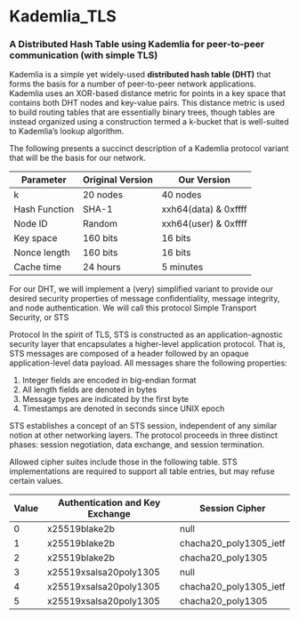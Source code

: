 # Kademlia_TLS
### A Distributed Hash Table using Kademlia for peer-to-peer communication (with simple TLS)

Kademlia is a simple yet widely-used **distributed hash table (DHT)** that forms the basis for a number of peer-to-peer network applications. Kademlia uses an XOR-based distance metric for points in a key space that contains both DHT nodes and key-value pairs. This distance metric is used to build routing tables that are essentially binary trees, though tables are instead organized using a construction termed a k-bucket that is well-suited to Kademlia’s lookup algorithm.

The following presents a succinct description of a Kademlia protocol variant that will be the basis for our network. 

Parameter | Original Version | Our Version
--- | --- | --- 
k | 20 nodes | 40 nodes
Hash Function | SHA-1 | xxh64(data) & 0xffff
Node ID |	Random | xxh64(user) & 0xffff
Key space	| 160 bits |	16 bits
Nonce length |	160 bits	| 16 bits
Cache time	| 24 hours	| 5 minutes

For our DHT, we will implement a (very) simplified variant to provide our desired security properties of message confidentiality, message integrity, and node authentication. We will call this protocol Simple Transport Security, or STS

Protocol
In the spirit of TLS, STS is constructed as an application-agnostic security layer that encapsulates a higher-level application protocol. That is, STS messages are composed of a header followed by an opaque application-level data payload. All messages share the following properties:

1. Integer fields are encoded in big-endian format
2. All length fields are denoted in bytes
3. Message types are indicated by the first byte
4. Timestamps are denoted in seconds since UNIX epoch

STS establishes a concept of an STS session, independent of any similar notion at other networking layers. The protocol proceeds in three distinct phases: session negotiation, data exchange, and session termination.

Allowed cipher suites include those in the following table. STS implementations are required to support all table entries, but may refuse certain values.

Value |	Authentication and Key Exchange	| Session Cipher
--- | --- | --- 
0	| x25519blake2b	| null
1	| x25519blake2b	| chacha20_poly1305_ietf
2 |	x25519blake2b |	chacha20_poly1305
3 |	x25519xsalsa20poly1305 |	null
4	| x25519xsalsa20poly1305 | chacha20_poly1305_ietf
5	| x25519xsalsa20poly1305 | chacha20_poly1305
